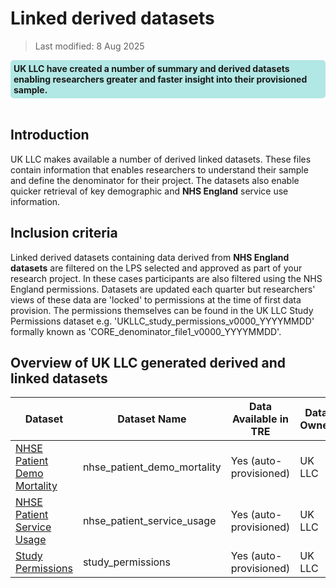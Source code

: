 # Linked derived datasets
>Last modified: 8 Aug 2025
<div style="background-color: rgba(0, 178, 169, 0.3); padding: 5px; border-radius: 5px;"><strong>UK LLC have created a number of summary and derived datasets enabling researchers greater and faster insight into their provisioned sample.</strong></div>  
<br>

## Introduction 
UK LLC makes available a number of derived linked datasets. These files contain information that enables researchers to understand their sample and define the denominator for their project. The datasets also enable quicker retrieval of key demographic and **NHS England** service use information. 

## Inclusion criteria
Linked derived datasets containing data derived from **NHS England datasets** are filtered on the LPS selected and approved as part of your research project. In these cases participants are also filtered using the NHS England permissions. Datasets are updated each quarter but researchers' views of these data are 'locked' to permissions at the time of first data provision. The permissions themselves can be found in the UK LLC Study Permissions dataset e.g. 'UKLLC_study_permissions_v0000_YYYYMMDD' formally known as 'CORE_denominator_file1_v0000_YYYYMMDD'. 

## Overview of UK LLC generated derived and linked datasets

 Dataset | Dataset Name | Data Available in TRE | Data Owner |
|---|---|---|---|
| [NHSE Patient Demo Mortality](./nhse_patient_demo_mortality.md) |nhse_patient_demo_mortality| Yes (auto-provisioned) |UK LLC|
| [NHSE Patient Service Usage](./nhse_patient_service_usage.md) |nhse_patient_service_usage| Yes (auto-provisioned) |UK LLC|
| [Study Permissions](./study_permissions.md) |study_permissions| Yes (auto-provisioned) |UK LLC|